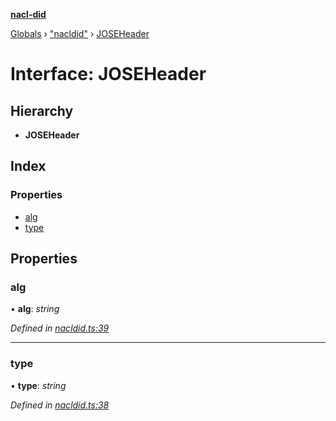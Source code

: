 **[nacl-did](../README.md)**

[Globals](../globals.md) › ["nacldid"](../modules/_nacldid_.md) › [JOSEHeader](_nacldid_.joseheader.md)

# Interface: JOSEHeader

## Hierarchy

* **JOSEHeader**

## Index

### Properties

* [alg](_nacldid_.joseheader.md#alg)
* [type](_nacldid_.joseheader.md#type)

## Properties

###  alg

• **alg**: *string*

*Defined in [nacldid.ts:39](https://github.com/uport-project/nacl-did/blob/ce82fa9/src/nacldid.ts#L39)*

___

###  type

• **type**: *string*

*Defined in [nacldid.ts:38](https://github.com/uport-project/nacl-did/blob/ce82fa9/src/nacldid.ts#L38)*